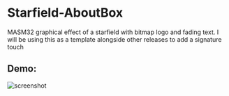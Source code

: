 # Starfield-AboutBox
MASM32 graphical effect of a starfield with bitmap logo and fading text. I will be using this as a template alongside other releases to add a signature touch
## Demo:
![screenshot](https://github.com/elr0b0h0b0/Starfield-AboutBox/blob/main/demo.gif)
